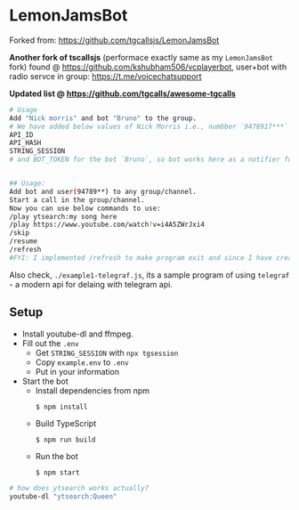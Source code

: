 # LemonJamsBot

Forked from: https://github.com/tgcallsjs/LemonJamsBot

**Another fork of tscallsjs** (performace exactly same as my `LemonJamsBot` fork) found @ https://github.com/kshubham506/vcplayerbot, user+bot with radio servce in group: https://t.me/voicechatsupport

**Updated list @ https://github.com/tgcalls/awesome-tgcalls**

```bash
# Usage
Add "Nick morris" and bot "Bruno" to the group.
# We have added below values of Nick Morris i.e., numbber `9478917***` number.
API_ID
API_HASH
STRING_SESSION
# and BOT_TOKEN for the bot `Bruno`, so bot works here as a notifier for the updates we and interaction in the group and the user is controlled to stream music in the call in the group/channel.


## Usage:
Add bot and user(94789**) to any group/channel.
Start a call in the group/channel.
Now you can use below commands to use:
/play ytsearch:my song here
/play https://www.youtube.com/watch?v=i4A5ZWrJxi4
/skip
/resume
/refresh
#FYI: I implemented /refresh to make program exit and since I have created a servcie with `systemd` it would make it re-run again.
```

Also check, `./example1-telegraf.js`, its a sample program of using `telegraf` - a modern api for delaing with telegram api.

## Setup

-   Install youtube-dl and ffmpeg.
-   Fill out the `.env`
    -   Get `STRING_SESSION` with `npx tgsession`
    -   Copy `example.env` to `.env`
    -   Put in your information
-   Start the bot
    -   Install dependencies from npm
        ```shell
        $ npm install
        ```
    -   Build TypeScript
        ```shell
        $ npm run build
        ```
    -   Run the bot
        ```shell
        $ npm start
        ```

```bash
# how does ytsearch works actually?
youtube-dl "ytsearch:Queen"
```
